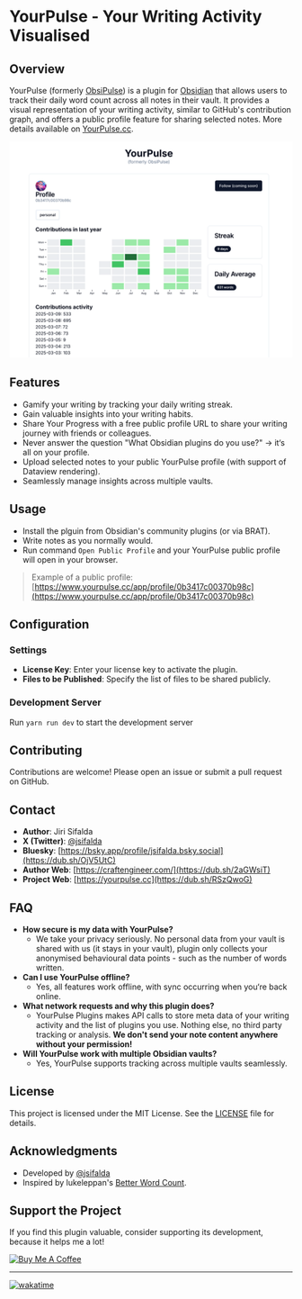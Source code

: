 # YourPulse - Your Writing Activity Visualised

## Overview

YourPulse (formerly <u>ObsiPulse</u>) is a plugin for [Obsidian](https://obsidian.md) that allows users to track their daily word count across all notes in their vault. It provides a visual representation of your writing activity, similar to GitHub's contribution graph, and offers a public profile feature for sharing selected notes.
More details available on [YourPulse.cc](https://yourpulse.cc).

![Example](./yourpulse.png)

## Features

- Gamify your writing by tracking your daily writing streak.
- Gain valuable insights into your writing habits.
- Share Your Progress with a free public profile URL to share your writing journey with friends or colleagues.
- Never answer the question "What Obsidian plugins do you use?" → it‘s all on your profile.
- Upload selected notes to your public YourPulse profile (with support of Dataview rendering).
- Seamlessly manage insights across multiple vaults.

## Usage

- Install the plguin from Obsidian's community plugins (or via BRAT).
- Write notes as you normally would.
- Run command `Open Public Profile` and your YourPulse public profile will open in your browser.

> Example of a public profile: [https://www.yourpulse.cc/app/profile/0b3417c00370b98c](https://www.yourpulse.cc/app/profile/0b3417c00370b98c)

## Configuration

### Settings

- **License Key**: Enter your license key to activate the plugin.
- **Files to be Published**: Specify the list of files to be shared publicly.

### Development Server

Run `yarn run dev` to start the development server

## Contributing

Contributions are welcome! Please open an issue or submit a pull request on GitHub.

## Contact

- **Author**: Jiri Sifalda
- **X (Twitter)**: [@jsifalda](https://dub.sh/kWUczm4)
- **Bluesky**: [https://bsky.app/profile/jsifalda.bsky.social](https://dub.sh/OjV5UtC)
- **Author Web**: [https://craftengineer.com/](https://dub.sh/2aGWsiT)
- **Project Web**: [https://yourpulse.cc](https://dub.sh/RSzQwoG)

## FAQ

- **How secure is my data with YourPulse?**
  - We take your privacy seriously. No personal data from your vault is shared with us (it stays in your vault), plugin only collects your anonymised behavioural data points - such as the number of words written.
- **Can I use YourPulse offline?**
  - Yes, all features work offline, with sync occurring when you‘re back online.
- **What network requests and why this plugin does?**
  - YourPulse Plugins makes API calls to store meta data of your writing activity and the list of plugins you use. Nothing else, no third party tracking or analysis. **We don't send your note content anywhere without your permission!**
- **Will YourPulse work with multiple Obsidian vaults?**
  - Yes, YourPulse supports tracking across multiple vaults seamlessly.

## License

This project is licensed under the MIT License. See the [LICENSE](./LICENSE) file for details.

## Acknowledgments

- Developed by [@jsifalda](https://dub.sh/I5tFaqk)
- Inspired by lukeleppan's [Better Word Count](https://github.com/lukeleppan/better-word-count).

## Support the Project

If you find this plugin valuable, consider supporting its development, because it helps me a lot!

<a href="https://jsifalda.link/CYERt3t" target="_blank"><img src="https://cdn.buymeacoffee.com/buttons/v2/default-yellow.png" alt="Buy Me A Coffee" style="height: 60px !important;width: 217px !important;" ></a>

---

[![wakatime](https://wakatime.com/badge/user/15205825-ea5c-4bdc-94ae-b2f25e876c76/project/072481d6-f1f1-4227-8a81-f30b49713e94.svg)](https://wakatime.com/badge/user/15205825-ea5c-4bdc-94ae-b2f25e876c76/project/072481d6-f1f1-4227-8a81-f30b49713e94)
